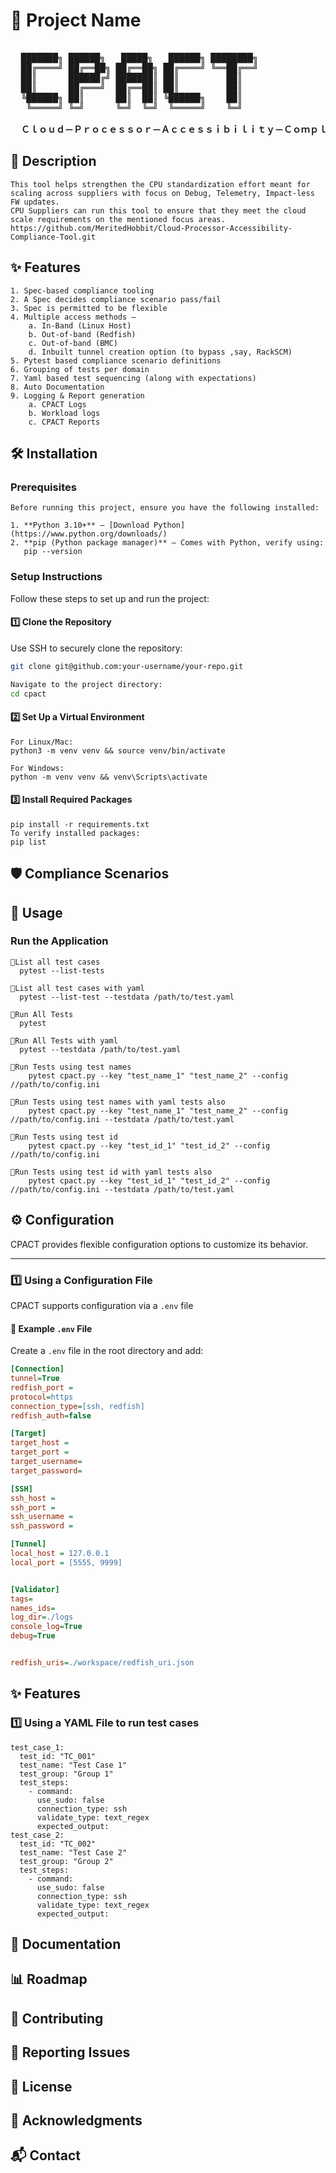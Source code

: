 # 🚀 Project Name
  <pre> 
  ███████╗ ██████╗   █████╗   ██████╗ ████████╗
  ██╔════╝ ██╔══██╗ ██╔══██╗ ██╔════╝ ╚══██╔══╝
  ██║      ██████╔╝ ███████║ ██║         ██║   
  ██║      ██╔═══╝  ██╔══██║ ██║         ██║   
  ╚██████╗ ██║      ██║  ██║ ╚██████╗    ██║   
   ╚═════╝ ╚═╝      ╚═╝  ╚═╝  ╚═════╝    ╚═╝   
  
  <b>Ｃｌｏｕｄ－Ｐｒｏｃｅｓｓｏｒ－Ａｃｃｅｓｓｉｂｉｌｉｔｙ－Ｃｏｍｐｌｉａｎｃｅ－Ｔｏｏｌ </b> </pre>
  
## 📌 Description
``` 
This tool helps strengthen the CPU standardization effort meant for scaling across suppliers with focus on Debug, Telemetry, Impact-less FW updates. 
CPU Suppliers can run this tool to ensure that they meet the cloud scale requirements on the mentioned focus areas. 
https://github.com/MeritedHobbit/Cloud-Processor-Accessibility-Compliance-Tool.git
```
## ✨ Features
```
1. Spec-based compliance tooling
2. A Spec decides compliance scenario pass/fail
3. Spec is permitted to be flexible
4. Multiple access methods – 
    a. In-Band (Linux Host)  
    b. Out-of-band (Redfish)
    c. Out-of-band (BMC)
    d. Inbuilt tunnel creation option (to bypass ,say, RackSCM)
5. Pytest based compliance scenario definitions 
6. Grouping of tests per domain 
7. Yaml based test sequencing (along with expectations) 
8. Auto Documentation
9. Logging & Report generation 
    a. CPACT Logs
    b. Workload logs 
    c. CPACT Reports
```
## 🛠️ Installation
### **Prerequisites**
```
Before running this project, ensure you have the following installed:  

1. **Python 3.10+** – [Download Python](https://www.python.org/downloads/)  
2. **pip (Python package manager)** – Comes with Python, verify using:
   pip --version
```
### **Setup Instructions**
Follow these steps to set up and run the project:

#### 1️⃣ **Clone the Repository**  
Use SSH to securely clone the repository:  
```sh
git clone git@github.com:your-username/your-repo.git

Navigate to the project directory:
cd cpact

```
#### 2️⃣ **Set Up a Virtual Environment**
```
For Linux/Mac:
python3 -m venv venv && source venv/bin/activate

For Windows:
python -m venv venv && venv\Scripts\activate
```

#### 3️⃣ **Install Required Packages**
```
pip install -r requirements.txt
To verify installed packages:
pip list
```

## 🛡️ Compliance Scenarios
## 🚀 Usage
### Run the Application
```
🔹List all test cases
  pytest --list-tests

🔹List all test cases with yaml
  pytest --list-test --testdata /path/to/test.yaml

🔹Run All Tests
  pytest

🔹Run All Tests with yaml
  pytest --testdata /path/to/test.yaml

🔹Run Tests using test names
    pytest cpact.py --key "test_name_1" "test_name_2" --config //path/to/config.ini

🔹Run Tests using test names with yaml tests also 
    pytest cpact.py --key "test_name_1" "test_name_2" --config //path/to/config.ini --testdata /path/to/test.yaml

🔹Run Tests using test id
    pytest cpact.py --key "test_id_1" "test_id_2" --config //path/to/config.ini

🔹Run Tests using test id with yaml tests also 
    pytest cpact.py --key "test_id_1" "test_id_2" --config //path/to/config.ini --testdata /path/to/test.yaml

```

## ⚙️ Configuration  

CPACT provides flexible configuration options to customize its behavior.  

---

### 1️⃣ **Using a Configuration File**  
CPACT supports configuration via a `.env` file  

#### 📄 **Example `.env` File**  
Create a `.env` file in the root directory and add:  
```ini
[Connection]
tunnel=True
redfish_port = 
protocol=https
connection_type=[ssh, redfish]
redfish_auth=false

[Target]
target_host = 
target_port = 
target_username=
target_password=

[SSH]
ssh_host = 
ssh_port = 
ssh_username = 
ssh_password = 

[Tunnel]
local_host = 127.0.0.1
local_port = [5555, 9999]


[Validator]
tags=
names_ids=
log_dir=./logs
console_log=True
debug=True


redfish_uris=./workspace/redfish_uri.json

```
## ✨ Features 
### 1️⃣ **Using a YAML File to run test cases**
```
test_case_1:
  test_id: "TC_001"
  test_name: "Test Case 1"
  test_group: "Group 1"
  test_steps:
    - command: 
      use_sudo: false
      connection_type: ssh
      validate_type: text_regex
      expected_output:
test_case_2:
  test_id: "TC_002"
  test_name: "Test Case 2"
  test_group: "Group 2"
  test_steps:
    - command: 
      use_sudo: false
      connection_type: ssh
      validate_type: text_regex
      expected_output:
```
## 📖 Documentation
## 📊 Roadmap

## 🤝 Contributing
## 🐛 Reporting Issues
## 📝 License
## 🙌 Acknowledgments
## 📬 Contact
